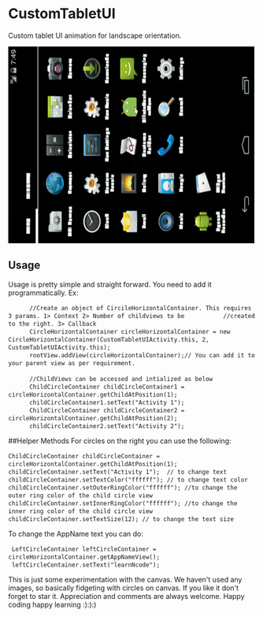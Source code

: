 # CustomTabletUI
Custom tablet UI animation for landscape orientation. 

![demo](ScreenShots/custom_tab_ui.gif)

## Usage

Usage is pretty simple and straight forward. You need to add it programmatically.
Ex: 
  ```
        //Create an object of CircileHorizontalContainer. This requires 3 params. 1> Context 2> Number of childviews to be           //created to the right. 3> Callback
        CircleHorizontalContainer circleHorizontalContainer = new CircleHorizontalContainer(CustomTabletUIActivity.this, 2,          CustomTabletUIActivity.this);
        rootView.addView(circleHorizontalContainer);// You can add it to your parent view as per requirement.

        //ChildViews can be accessed and intialized as below
        ChildCircleContainer childCircleContainer1 = circleHorizontalContainer.getChildAtPosition(1);
        childCircleContainer1.setText("Activity 1");
        ChildCircleContainer childCircleContainer2 = circleHorizontalContainer.getChildAtPosition(2);
        childCircleContainer2.setText("Activity 2");
  ```
##Helper Methods
 For circles on the right you can use the following:
 ```
 ChildCircleContainer childCircleContainer = circleHorizontalContainer.getChildAtPosition(1);
 childCircleContainer.setText("Activity 1");  // to change text
 childCircleContainer.setTextColor("ffffff"); // to change text color
 childCircleContainer.setOuterRingColor("ffffff"); //to change the outer ring color of the child circle view
 childCircleContainer.setInnerRingColor("ffffff"); //to change the inner ring color of the child circle view
 childCircleContainer.setTextSize(12); // to change the text size
 ```
 To change the AppName text you can do:
 ```
  LeftCircleContainer leftCircleContainer = circleHorizontalContainer.getAppNameView();
  leftCircleContainer.setText("learnNcode");
  ```
 
 This is just some experimentation with the canvas.  We haven't used any images, so basically fidgeting with circles on     canvas. If you like it don't forget to star it. Appreciation and comments are always welcome.
 Happy coding happy learning :):):)
